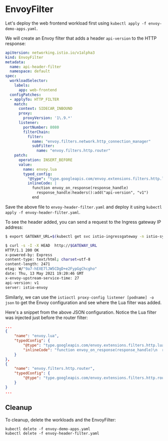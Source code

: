 # EnvoyFilter

Let's deploy the web frontend workload first using `kubectl apply -f envoy-demo-apps.yaml`.

We will create an Envoy filter that adds a header `api-version` to the HTTP response:

```yaml
apiVersion: networking.istio.io/v1alpha3
kind: EnvoyFilter
metadata:
  name: api-header-filter
  namespace: default
spec:
  workloadSelector:
    labels:
      app: web-frontend
  configPatches:
  - applyTo: HTTP_FILTER
    match:
      context: SIDECAR_INBOUND
      proxy:
        proxyVersion: '1\.9.*'
      listener:
        portNumber: 8080
        filterChain:
          filter:
            name: "envoy.filters.network.http_connection_manager"
            subFilter:
              name: "envoy.filters.http.router"
    patch:
      operation: INSERT_BEFORE
      value:
        name: envoy.lua
        typed_config:
          "@type": "type.googleapis.com/envoy.extensions.filters.http.lua.v3.Lua"
          inlineCode: |
            function envoy_on_response(response_handle)
              response_handle:headers():add("api-version", "v1")
            end
```

Save the above file to `envoy-header-filter.yaml` and deploy it using `kubectl apply -f envoy-header-filter.yaml`.

To see the header added, you can send a request to the Ingress gateway IP address:

```sh
$ export GATEWAY_URL=$(kubectl get svc istio-ingressgateway -n istio-system -o jsonpath='{.status.loadBalancer.ingress[0].ip}')

$ curl -s -I -X HEAD  http://$GATEWAY_URL
HTTP/1.1 200 OK
x-powered-by: Express
content-type: text/html; charset=utf-8
content-length: 2471
etag: W/"9a7-hEXE7lJW5CDgD+e2FypGgChcgho"
date: Thu, 13 May 2021 19:20:46 GMT
x-envoy-upstream-service-time: 27
api-version: v1
server: istio-envoy
```

Similarly, we can use the `istioctl proxy-config listener [podname] -o json` to get the Envoy configuration and see where the Lua filter was added.

Here's a snippet from the above JSON configuration. Notice the Lua filter was injected just before the router filter:

```json
...
{
    "name": "envoy.lua",
    "typedConfig": {
        "@type": "type.googleapis.com/envoy.extensions.filters.http.lua.v3.Lua",
        "inlineCode": "function envoy_on_response(response_handle)\n  response_handle:headers():add(\"api-version\", \"v1\")\nend\n"
    }
},
{
    "name": "envoy.filters.http.router",
    "typedConfig": {
        "@type": "type.googleapis.com/envoy.extensions.filters.http.router.v3.Router"
    }
}
...
```

## Cleanup

To cleanup, delete the workloads and the EnvoyFilter:

```shell
kubectl delete -f envoy-demo-apps.yaml
kubectl delete -f envoy-header-filter.yaml
```
